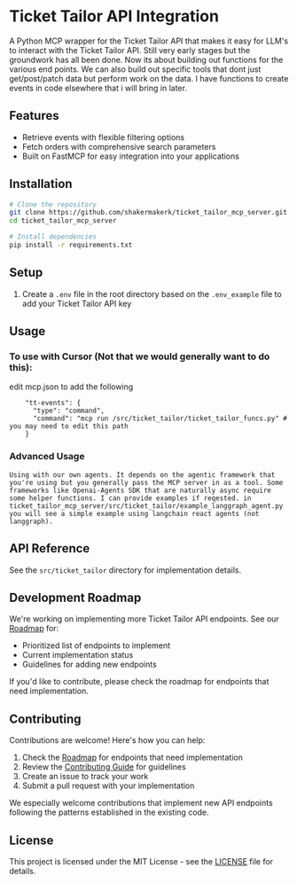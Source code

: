 # Ticket Tailor API Integration

A Python MCP wrapper for the Ticket Tailor API that makes it easy for LLM's to interact with the Ticket Tailor API. Still very early stages but the groundwork has all been done. Now its about building out functions for the various end points. We can also build out specific tools that dont just get/post/patch data but perform work on the data. I have functions to create events in code elsewhere that i will bring in later. 

## Features

- Retrieve events with flexible filtering options
- Fetch orders with comprehensive search parameters
- Built on FastMCP for easy integration into your applications

## Installation

```bash
# Clone the repository
git clone https://github.com/shakermakerk/ticket_tailor_mcp_server.git
cd ticket_tailor_mcp_server

# Install dependencies
pip install -r requirements.txt
```

## Setup

1. Create a `.env` file in the root directory based on the `.env_example` file to add your Ticket Tailor API key

## Usage

### To use with Cursor (Not that we would generally want to do this):

edit mcp.json to add the following
```
    "tt-events": {
      "type": "command",
      "command": "mcp run /src/ticket_tailor/ticket_tailor_funcs.py" # you may need to edit this path
    }
```

### Advanced Usage
```
Using with our own agents. It depends on the agentic framework that you're using but you generally pass the MCP server in as a tool. Some frameworks like Openai-Agents SDK that are naturally async require some helper functions. I can provide examples if reqested. in ticket_tailor_mcp_server/src/ticket_tailor/example_langgraph_agent.py you will see a simple example using langchain react agents (not langgraph).

```

## API Reference

See the `src/ticket_tailor` directory for implementation details.

## Development Roadmap

We're working on implementing more Ticket Tailor API endpoints. See our [Roadmap](ROADMAP.md) for:

- Prioritized list of endpoints to implement
- Current implementation status
- Guidelines for adding new endpoints

If you'd like to contribute, please check the roadmap for endpoints that need implementation.

## Contributing

Contributions are welcome! Here's how you can help:

1. Check the [Roadmap](ROADMAP.md) for endpoints that need implementation
2. Review the [Contributing Guide](CONTRIBUTING.md) for guidelines
3. Create an issue to track your work
4. Submit a pull request with your implementation

We especially welcome contributions that implement new API endpoints following the patterns established in the existing code.

## License

This project is licensed under the MIT License - see the [LICENSE](LICENSE) file for details. 